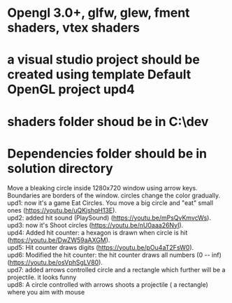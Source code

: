 
# Opengl 3.0+, glfw, glew, fment shaders, vtex shaders

# a visual studio project should be created using template Default OpenGL project upd4
# shaders folder shoud be in C:\\dev
# Dependencies folder should be in solution directory

  
Move a bleaking circle inside 1280x720 window using arrow keys. Boundaries are borders of the window.
circles change the color gradually.  
upd1: now it's a game Eat Circles. You move a big circle and "eat" small ones (https://youtu.be/uQKjshqH13E).  
upd2: added hit sound (PlaySound) (https://youtu.be/mPsQvKmvcWs).  
upd3: now it's Shoot circles (https://youtu.be/nU0aaa26NyI).  
upd4: Added hit counter: a hexagon is drawn when circle is hit (https://youtu.be/DwZW59aAXGM).  
upd5: Hit counter draws digits (https://youtu.be/pOu4aT2FsW0).  
upd6: Modified the hit counter: the hit counter draws all numbers (0 -- inf) (https://youtu.be/osVphSgLV80).  
upd7: added arrows controlled circle and a rectangle which further will be a projectile. it looks funny  
upd8: A circle controlled with arrows shoots a projectile ( a rectangle) where you aim with mouse
